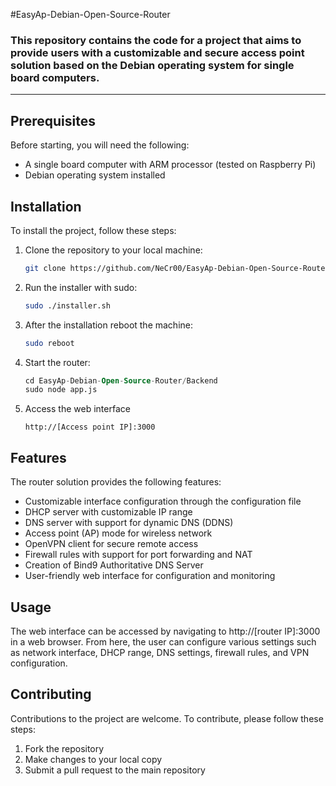 
#EasyAp-Debian-Open-Source-Router 

### This repository contains the code for a project that aims to provide users with a customizable and secure access point solution based on the Debian operating system for single board computers.
---

## Prerequisites
Before starting, you will need the following:

- A single board computer with ARM processor (tested on Raspberry Pi)
- Debian operating system installed


## Installation
To install the project, follow these steps:

1. Clone the repository to your local machine:
    ```bash
    git clone https://github.com/NeCr00/EasyAp-Debian-Open-Source-Router
    ```
2. Run the installer with sudo:
    ```bash
    sudo ./installer.sh
    ```
3. After the installation reboot the machine:
    ```bash
    sudo reboot
    ```
4. Start the router:
    ```sql
    cd EasyAp-Debian-Open-Source-Router/Backend
    sudo node app.js
    ```
5. Access the web interface 
    ```
    http://[Access point IP]:3000
    ```
    
## Features
The router solution provides the following features:

- Customizable interface configuration through the configuration file
- DHCP server with customizable IP range
- DNS server with support for dynamic DNS (DDNS)
- Access point (AP) mode for wireless network
- OpenVPN client for secure remote access
- Firewall rules with support for port forwarding and NAT
- Creation of Bind9 Authoritative DNS Server
- User-friendly web interface for configuration and monitoring

## Usage
The web interface can be accessed by navigating to http://[router IP]:3000 in a web browser. From here, the user can configure various settings such as network interface, DHCP range, DNS settings, firewall rules, and VPN configuration.


## Contributing
Contributions to the project are welcome. To contribute, please follow these steps:

1. Fork the repository
2. Make changes to your local copy
3. Submit a pull request to the main repository

